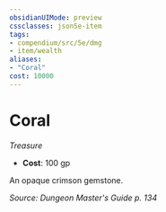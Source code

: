 ```yaml
---
obsidianUIMode: preview
cssclasses: json5e-item
tags:
- compendium/src/5e/dmg
- item/wealth
aliases: 
- "Coral"
cost: 10000
---
```

# Coral
*Treasure*  

- **Cost**: 100 gp

An opaque crimson gemstone.

*Source: Dungeon Master's Guide p. 134*